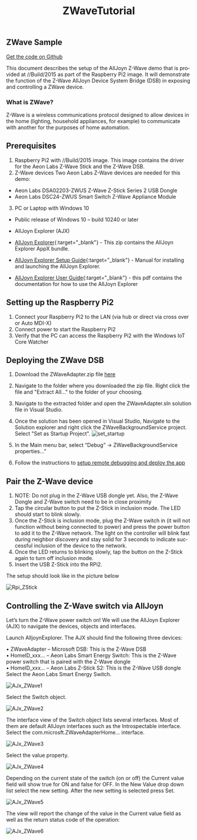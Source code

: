 ﻿---
layout: default
title: ZWaveTutorial
permalink: /en-US/win10/samples/ZWaveTutorial.htm
lang: en-US
---

## ZWave Sample

[Get the code on Github](https://github.com/ms-iot/samples/blob/develop/AllJoyn/AllJoynZWaveDemo/ZWaveAdapter.zip?raw=true)

This document describes the setup of the AllJoyn Z-Wave demo that is provided at //Build/2015 as part of the Raspberry Pi2 image. It will demonstrate the function of the Z-Wave AllJoyn Device System Bridge (DSB) in exposing and controlling a ZWave device. 

### What is ZWave?

Z-Wave is a wireless communications protocol designed to allow devices in the home (lighting, household appliances, for example) to communicate with another for the purposes of home automation.

## Prerequisites

1. Raspberry Pi2 with //Build/2015 image. This image contains the driver for the Aeon Labs Z-Wave Stick and the Z-Wave DSB. 
2. <a name="AllJoyn_Z_Wave"></a>Z-Wave devices  Two Aeon Labs Z-Wave devices are needed for this demo: 
  * Aeon Labs DSA02203-ZWUS Z-Wave Z-Stick Series 2 USB Dongle  
  * Aeon Labs DSC24-ZWUS Smart Switch Z-Wave Appliance Module 
3. PC or Laptop with Windows 10    
  * Public release of Windows 10 – build 10240 or later  
  * AllJoyn Explorer (AJX) 
  
  * [AllJoyn Explorer](https://github.com/ms-iot/samples/blob/develop/AllJoyn/AllJoynExplorer/AllJoynExplorer_1.0.1.5.zip?raw=true){:target="_blank"} - This zip contains the AllJoyn Explorer AppX bundle.
  * [AllJoyn Explorer Setup Guide](https://github.com/ms-iot/samples/blob/develop/AllJoyn/AllJoynExplorer/AllJoyn_Explorer_Setup_Guide_v1.0.pdf?raw=true){:target="_blank"} - Manual for installing and launching the AllJoyn Explorer.
  * [AllJoyn Explorer User Guide](https://github.com/ms-iot/samples/blob/develop/AllJoyn/AllJoynExplorer/AllJoyn_Explorer_User_Guide_v1.0.pdf?raw=true){:target="_blank"} - this pdf contains the documentation for how to use the AllJoyn Explorer

## Setting up the Raspberry Pi2   

1. Connect your Raspberry Pi2 to the LAN (via hub or direct via cross over or Auto MDI-X)
2. Connect power to start the Raspberry Pi2
3. Verify that the PC can access the Raspberry Pi2 with the Windows IoT Core Watcher   
  
## Deploying the ZWave DSB  

1. Download the ZWaveAdapter.zip file [here](https://github.com/ms-iot/samples/blob/develop/AllJoyn/AllJoynZWaveDemo/ZWaveAdapter.zip?raw=true)
2. Navigate to the folder where you downloaded the zip file. Right click the file and "Extract All..." to the folder of your choosing.
3. Navigate to the extracted folder and open the ZWaveAdapter.sln solution file in Visual Studio.
4. Once the solution has been opened in Visual Studio, Navigate to the Solution explorer and right click the ZWaveBackgroundService project. Select "Set as Startup Project". ![set_startup]({{site.baseurl}}/images/AllJoyn/startup_proj.png)

5. 	In the Main menu bar, select “Debug” -> ZWaveBackgroundService properties…”
6.	Follow the instructions to [setup remote debugging and deploy the app]({{site.baseurl}}/{{page.lang}}/win10/AppDeployment.htm#cpp)

## Pair the Z-Wave device  

1. NOTE: Do not plug in the Z-Wave USB dongle yet. Also, the Z-Wave Dongle and Z-Wave switch need to be in close proximity  
2. Tap the circular button to put the Z-Stick in inclusion mode.  The LED should start to blink slowly.   
3. Once the Z-Stick is inclusion mode, plug the Z-Wave switch in (it will not function without being connected to power) and press the power button to add it to the Z-Wave network.  The light on  the controller will blink fast during neighbor discovery and stay solid for 3 seconds to indicate successful inclusion of the device to the network.  
4. Once the LED returns to blinking slowly, tap the button on the Z-Stick again to turn off inclusion mode.  
6. Insert the USB Z-Stick into the RPi2.  

The setup should look like in the picture below  
 
![Rpi_ZStick]({{site.baseurl}}/images/AllJoyn/ZStick_RPi.png)

## Controlling the Z-Wave switch via AllJoyn  

Let’s turn the Z-Wave power switch on! We will use the AllJoyn Explorer (AJX) to navigate the devices, objects and interfaces.    

Launch AlljoynExplorer. The AJX should find the following three devices:  

• ZWaveAdapter  – Microsoft DSB: This is the Z-Wave DSB   
• HomeID_xxx…  – Aeon Labs Smart Energy Switch: This is the Z-Wave power switch that is paired with the Z-Wave dongle  
• HomeID_xxx…  – Aeon Labs Z-Stick S2: This is the Z-Wave USB dongle  Select the Aeon Labs Smart Energy Switch.  

![AJx_ZWave1]({{site.baseurl}}/images/AllJoyn/Ajx_shot1.png)
  
Select the Switch object.  

![AJx_ZWave2]({{site.baseurl}}/images/AllJoyn/ajx_shot2.png)

  The interface view of the Switch object lists several interfaces. Most of them are default AllJoyn interfaces such as the Introspectable interface. Select the com.microsft.ZWaveAdapterHome… interface.  


![AJx_ZWave3]({{site.baseurl}}/images/AllJoyn/Ajx_shot3.png)
  
  
Select the value property.  

![AJx_ZWave4]({{site.baseurl}}/images/AllJoyn/Ajx_shot4.png)

  Depending on the current state of the switch (on or off) the Current value field will show true for ON and false for OFF. In the New Value drop down list select the new setting. After the new setting is selected press Set.  

![AJx_ZWave5]({{site.baseurl}}/images/AllJoyn/Ajx_shot5.png)
  
  The view will report the change of the value in the Current value field as well as the return status code of the operation:

![AJx_ZWave6]({{site.baseurl}}/images/AllJoyn/Ajx_shot6.jpg)
  

